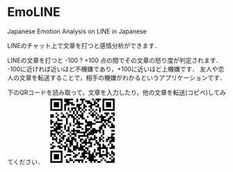 # EmoLINE
Japanese Emotion Analysis on LINE in Japanese

LINEのチャット上で文章を打つと感情分析ができます．

LINEの文章を打つと -100 ? +100 点の間でその文章の怒り度が判定されます． -100に近ければ近いほど不機嫌であり，+100に近いほど上機嫌です． 友人や恋人の文章を転送することで，相手の機嫌がわかるというアプリケーションです．


下のQRコードを読み取って，文章を入力したり，他の文章を転送(コピペ)してみてください．
![QRcode_emoLINE](./images/LINE_QR_code.png)
